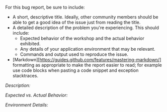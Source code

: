 For this bug report, be sure to include:
* A short, descriptive title. Ideally, other community members should be able to get a good idea of the issue just from reading the title.
* A detailed description of the problem you're experiencing. This should include:
  * Expected behavior of the workshop and the actual behavior exhibited.
  * Any details of your application environment that may be relevant.
  * Commands and output used to reproduce the issue.
* [Markdown][https://guides.github.com/features/mastering-markdown/] formatting as appropriate to make the report easier to read; for example use code blocks when pasting a code snippet and exception stacktraces.

*Description:*


*Expected vs. Actual Behavior:*


*Environment Details:*
